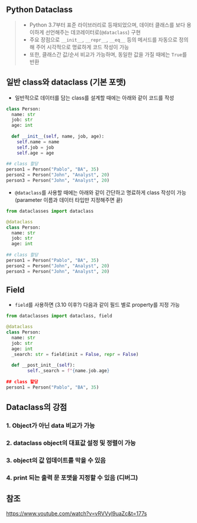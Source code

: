 ## Python Dataclass

> - Python 3.7부터 표준 라이브러리로 등재되었으며, 데이터 클래스를 보다 용이하게 선언해주는 데코레이터로(`@dataclass`) 구현
> - 주요 장점으로 `__init__`, `__repr__`, `__eq__` 등의 메서드를 자동으로 정의해 주어 시각적으로 명료하게 코드 작성이 가능
> - 또한, 클래스간 값/순서 비교가 가능하며, 동일한 값을 가질 때에는 `True`를 반환



## 일반 class와 dataclass (기본 포맷)

- 일반적으로 데이터를 담는 class를 설계할 때에는 아래와 같이 코드를 작성

```python
class Person:
  name: str
  job: str
  age: int
  
  def __init__(self, name, job, age):
    self.name = name
    self.job = job
    self.age = age
  
## class 할당
person1 = Person("Pablo", "BA", 35)
person2 = Person("John", "Analyst", 20)
person3 = Person("John", "Analyst", 20)
```

- `@dataclass`를 사용할 때에는 아래와 같이 간단하고 명료하게 class 작성이 가능
  (parameter 이름과 데이터 타입만 지정해주면 끝)

```python
from dataclasses import dataclass

@dataclass
class Person:
  name: str
  job: str
  age: int
  
## class 할당
person1 = Person("Pablo", "BA", 35)
person2 = Person("John", "Analyst", 20)
person3 = Person("John", "Analyst", 20)  
```

## Field

- `field`를 사용하면 (3.10 이후?) 다음과 같이 필드 별로 property를 지정 가능

```python
from dataclasses import dataclass, field

@dataclass
class Person:
  name: str
  job: str
  age: int
  _search: str = field(init = False, repr = False)
  
  def __post_init__(self):
        self._search = f"{name.job.age}
  
## class 할당
person1 = Person("Pablo", "BA", 35)
```



## Dataclass의 강점

### 1.  Object가 아닌 data 비교가 가능

### 2. dataclass object의 대표값 설정 및 정렬이 가능

### 3. object의 값 업데이트를 막을 수 있음

### 4. print 되는 출력 문 포맷을 지정할 수 있음 (디버그)



## 참조

https://www.youtube.com/watch?v=vRVVyl9uaZc&t=177s

